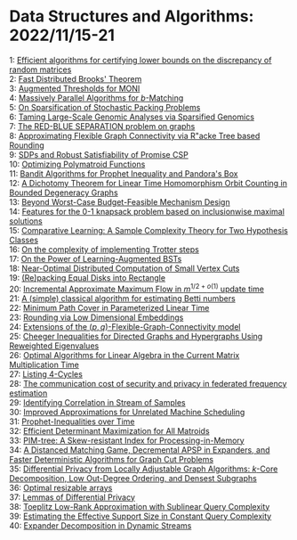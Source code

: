 # Data Structures and Algorithms: 2022/11/15-21  
1: [Efficient algorithms for certifying lower bounds on the discrepancy of  random matrices](https://doi.org/10.48550/arXiv.2211.07503)  
2: [Fast Distributed Brooks' Theorem](https://doi.org/10.48550/arXiv.2211.07606)  
3: [Augmented Thresholds for MONI](https://doi.org/10.48550/arXiv.2211.07794)  
4: [Massively Parallel Algorithms for $b$-Matching](https://doi.org/10.48550/arXiv.2211.07796)  
5: [On Sparsification of Stochastic Packing Problems](https://doi.org/10.48550/arXiv.2211.07829)  
6: [Taming Large-Scale Genomic Analyses via Sparsified Genomics](https://doi.org/10.48550/arXiv.2211.08157)  
7: [The RED-BLUE SEPARATION problem on graphs](https://doi.org/10.48550/arXiv.2211.08283)  
8: [Approximating Flexible Graph Connectivity via R\"acke Tree based  Rounding](https://doi.org/10.48550/arXiv.2211.08324)  
9: [SDPs and Robust Satisfiability of Promise CSP](https://doi.org/10.48550/arXiv.2211.08373)  
10: [Optimizing Polymatroid Functions](https://doi.org/10.48550/arXiv.2211.08381)  
11: [Bandit Algorithms for Prophet Inequality and Pandora's Box](https://doi.org/10.48550/arXiv.2211.08586)  
12: [A Dichotomy Theorem for Linear Time Homomorphism Orbit Counting in  Bounded Degeneracy Graphs](https://doi.org/10.48550/arXiv.2211.08605)  
13: [Beyond Worst-Case Budget-Feasible Mechanism Design](https://doi.org/10.48550/arXiv.2211.08711)  
14: [Features for the 0-1 knapsack problem based on inclusionwise maximal  solutions](https://doi.org/10.48550/arXiv.2211.09665)  
15: [Comparative Learning: A Sample Complexity Theory for Two Hypothesis  Classes](https://doi.org/10.48550/arXiv.2211.09101)  
16: [On the complexity of implementing Trotter steps](https://doi.org/10.48550/arXiv.2211.09133)  
17: [On the Power of Learning-Augmented BSTs](https://doi.org/10.48550/arXiv.2211.09251)  
18: [Near-Optimal Distributed Computation of Small Vertex Cuts](https://doi.org/10.48550/arXiv.2211.09415)  
19: [(Re)packing Equal Disks into Rectangle](https://doi.org/10.48550/arXiv.2211.09603)  
20: [Incremental Approximate Maximum Flow in $m^{1/2+o(1)}$ update time](https://doi.org/10.48550/arXiv.2211.09606)  
21: [A (simple) classical algorithm for estimating Betti numbers](https://doi.org/10.48550/arXiv.2211.09618)  
22: [Minimum Path Cover in Parameterized Linear Time](https://doi.org/10.48550/arXiv.2211.09659)  
23: [Rounding via Low Dimensional Embeddings](https://doi.org/10.48550/arXiv.2211.09729)  
24: [Extensions of the $(p,q)$-Flexible-Graph-Connectivity model](https://doi.org/10.48550/arXiv.2211.09747)  
25: [Cheeger Inequalities for Directed Graphs and Hypergraphs Using  Reweighted Eigenvalues](https://doi.org/10.48550/arXiv.2211.09776)  
26: [Optimal Algorithms for Linear Algebra in the Current Matrix  Multiplication Time](https://doi.org/10.48550/arXiv.2211.09964)  
27: [Listing 4-Cycles](https://doi.org/10.48550/arXiv.2211.10022)  
28: [The communication cost of security and privacy in federated frequency  estimation](https://doi.org/10.48550/arXiv.2211.10041)  
29: [Identifying Correlation in Stream of Samples](https://doi.org/10.48550/arXiv.2211.10137)  
30: [Improved Approximations for Unrelated Machine Scheduling](https://doi.org/10.48550/arXiv.2211.10398)  
31: [Prophet-Inequalities over Time](https://doi.org/10.48550/arXiv.2211.10471)  
32: [Efficient Determinant Maximization for All Matroids](https://doi.org/10.48550/arXiv.2211.10507)  
33: [PIM-tree: A Skew-resistant Index for Processing-in-Memory](https://doi.org/10.48550/arXiv.2211.10516)  
34: [A Distanced Matching Game, Decremental APSP in Expanders, and Faster  Deterministic Algorithms for Graph Cut Problems](https://doi.org/10.48550/arXiv.2211.10556)  
35: [Differential Privacy from Locally Adjustable Graph Algorithms: $k$-Core  Decomposition, Low Out-Degree Ordering, and Densest Subgraphs](https://doi.org/10.48550/arXiv.2211.10887)  
36: [Optimal resizable arrays](https://doi.org/10.48550/arXiv.2211.11009)  
37: [Lemmas of Differential Privacy](https://doi.org/10.48550/arXiv.2211.11189)  
38: [Toeplitz Low-Rank Approximation with Sublinear Query Complexity](https://doi.org/10.48550/arXiv.2211.11328)  
39: [Estimating the Effective Support Size in Constant Query Complexity](https://doi.org/10.48550/arXiv.2211.11344)  
40: [Expander Decomposition in Dynamic Streams](https://doi.org/10.48550/arXiv.2211.11384)  